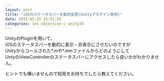 ```yaml
---
layout: post
title: "iOSのステータスバーを動的変更(Unityプラグイン使用)"
date: 2015-02-25 15:51:55
categories: ios objective-c unity3d
---
```

<p>UnityのPluginを用いて、<br>
iOSのステータスバーを動的に表示・非表示にさせたいのですが<br>
Unityからコールされた*.mや*.mmファイルからどのようにして<br>
UntyのViewControllerのステータスバーにアクセスしたら良いかがわかりません。</p>

<p>ヒントでも構いませんので知見をお持ちでしたら教えてください。</p>
